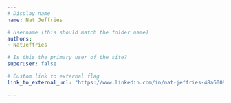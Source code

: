```yaml
---
# Display name
name: Nat Jeffries

# Username (this should match the folder name)
authors:
- NatJeffries

# Is this the primary user of the site?
superuser: false

# Custom link to external flag
link_to_external_url: "https://www.linkedin.com/in/nat-jeffries-48a6009a/"

---
```

